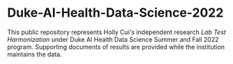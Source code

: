 # Duke-AI-Health-Data-Science-2022

This public repository represents Holly Cui's independent research _Lab Test Harmonization_ under Duke AI Health Data Science Summer and Fall 2022 program. Supporting documents of results are provided while the institution maintains the data. 
